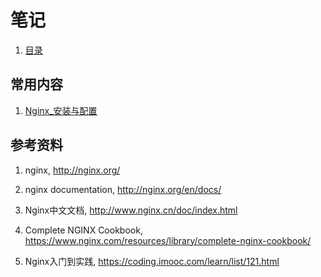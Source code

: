 

# 笔记

1. [目录](Note/Nginx_目录.md)

## 常用内容

1. [Nginx_安装与配置](Nginx_安装与配置.md)

## 参考资料
1. nginx, http://nginx.org/

1. nginx documentation, http://nginx.org/en/docs/

1. Nginx中文文档, http://www.nginx.cn/doc/index.html

1. Complete NGINX Cookbook, https://www.nginx.com/resources/library/complete-nginx-cookbook/

1. Nginx入门到实践, https://coding.imooc.com/learn/list/121.html
